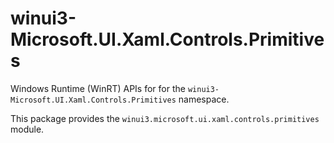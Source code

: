 <!-- warning: Please don't edit this file. It was automatically generated. -->

# winui3-Microsoft.UI.Xaml.Controls.Primitives

Windows Runtime (WinRT) APIs for for the `winui3-Microsoft.UI.Xaml.Controls.Primitives` namespace.

This package provides the `winui3.microsoft.ui.xaml.controls.primitives` module.
